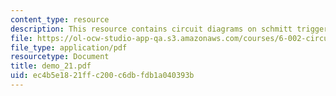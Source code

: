 ```yaml
---
content_type: resource
description: This resource contains circuit diagrams on schmitt trigger.
file: https://ol-ocw-studio-app-qa.s3.amazonaws.com/courses/6-002-circuits-and-electronics-spring-2007/ec4b5e1821ffc200c6dbfdb1a040393b_demo_21.pdf
file_type: application/pdf
resourcetype: Document
title: demo_21.pdf
uid: ec4b5e18-21ff-c200-c6db-fdb1a040393b
---
```

